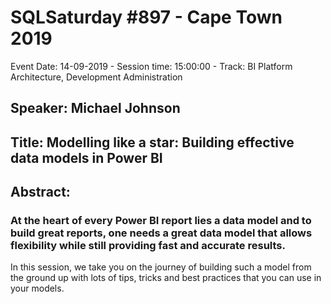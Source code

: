 # SQLSaturday #897 - Cape Town 2019
Event Date: 14-09-2019 - Session time: 15:00:00 - Track: BI Platform Architecture, Development  Administration
## Speaker: Michael Johnson
## Title: Modelling like a star: Building effective data models in Power BI
## Abstract:
### At the heart of every Power BI report lies a data model and to build great reports, one needs a great data model that allows flexibility while still providing fast and accurate results.

In this session, we take you on the journey of building such a model from the ground up with lots of tips,  tricks and best practices that you can use in your models.
